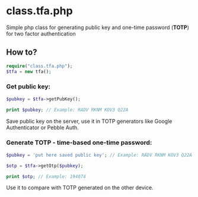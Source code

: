 # class.tfa.php
Simple php class for generating public key and one-time password (**TOTP**) for two factor authentication

## How to?

```php
require("class.tfa.php");
$tfa = new tfa();
```

### Get public key:

```php
$pubkey = $tfa->getPubKey();

print $pubkey; // Example: RADV RKNM KOV3 Q22A

```
Save public key on the server, use it in TOTP generators like Google Authenticator or Pebble Auth.

### Generate TOTP - time-based one-time password:

```php
$pubkey = 'put here saved public key'; // Example: RADV RKNM KOV3 Q22A

$otp = $tfa->getOtp($pubkey);

print $otp; // Example: 194074
```
Use it to compare with TOTP generated on the other device.




